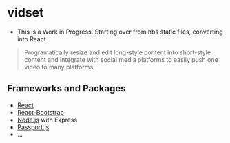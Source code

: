 # vidset
- This is a Work in Progress. Starting over from hbs static files, converting into React
> Programatically resize and edit long-style content into short-style content and integrate with social media platforms to easily push one video to many platforms.

## Frameworks and Packages
 - [React](https://react.dev/)
 - [React-Bootstrap](https://react-bootstrap.netlify.app/)
 - [Node.js](https://nodejs.org/en) with Express
 - [Passport.js](https://www.passportjs.org/)
 - ...
